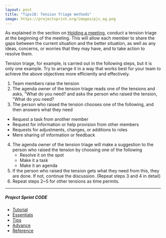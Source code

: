 ```yaml
---
layout: post
title: "Tips10: Tension Triage methods"
image: https://projectsprint.org/images/pjs_og.png
---
```


As explained in the section on [Holding a meeting](../tutorial/section3-2), conduct a tension triage at the beginning of the meeting. This will allow each member to share the gaps between the current situation and the better situation, as well as any ideas, concerns, or worries that they may have, and to take action to resolve them.

Tension triage, for example, is carried out in the following steps, but it is only one example. Try to arrange it in a way that works best for your team to achieve the above objectives more efficiently and effectively.

1. Team members raise the tension
2. The agenda owner of the tension triage reads one of the tensions and asks, "What do you need? and asks the person who raised the tension, "What do you need?
3. The person who raised the tension chooses one of the following, and then answers what they need
  - Request a task from another member
  - Request for information or help provision from other members
  - Requests for adjustments, changes, or additions to roles
  - Mere sharing of information or feedback
4. The agenda owner of the tension triage will make a suggestion to the person who raised the tension by choosing one of the following
   - Resolve it on the spot
   - Make it a task
   - Make it an agenda
5. If the person who raised the tension gets what they need from this, they are done. If not, continue the discussion. (Repeat steps 3 and 4 in detail)
6. Repeat steps 2~5 for other tensions as time permits.

---

##### Project Sprint CODE
- [Tutorial](../tutorial/index.md)
- [Essentials](../essentials.md)
- [Tips](../tips/index.md)
- [Advance](../advance.md)
- [Reference](../reference.md)
